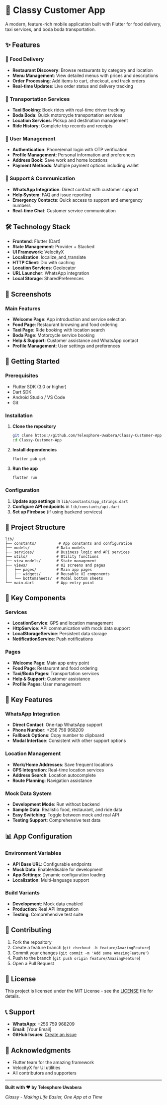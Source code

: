 # 🚀 Classy Customer App

A modern, feature-rich mobile application built with Flutter for food delivery, taxi services, and boda boda transportation.

## ✨ Features

### 🍕 Food Delivery
- **Restaurant Discovery**: Browse restaurants by category and location
- **Menu Management**: View detailed menus with prices and descriptions
- **Order Processing**: Add items to cart, checkout, and track orders
- **Real-time Updates**: Live order status and delivery tracking

### 🚗 Transportation Services
- **Taxi Booking**: Book rides with real-time driver tracking
- **Boda Boda**: Quick motorcycle transportation services
- **Location Services**: Pickup and destination management
- **Ride History**: Complete trip records and receipts

### 👤 User Management
- **Authentication**: Phone/email login with OTP verification
- **Profile Management**: Personal information and preferences
- **Address Book**: Save work and home locations
- **Payment Methods**: Multiple payment options including wallet

### 💬 Support & Communication
- **WhatsApp Integration**: Direct contact with customer support
- **Help System**: FAQ and issue reporting
- **Emergency Contacts**: Quick access to support and emergency numbers
- **Real-time Chat**: Customer service communication

## 🛠️ Technology Stack

- **Frontend**: Flutter (Dart)
- **State Management**: Provider + Stacked
- **UI Framework**: VelocityX
- **Localization**: localize_and_translate
- **HTTP Client**: Dio with caching
- **Location Services**: Geolocator
- **URL Launcher**: WhatsApp integration
- **Local Storage**: SharedPreferences

## 📱 Screenshots

### Main Features
- **Welcome Page**: App introduction and service selection
- **Food Page**: Restaurant browsing and food ordering
- **Taxi Page**: Ride booking with location search
- **Boda Page**: Motorcycle service booking
- **Help & Support**: Customer assistance and WhatsApp contact
- **Profile Management**: User settings and preferences

## 🚀 Getting Started

### Prerequisites
- Flutter SDK (3.0 or higher)
- Dart SDK
- Android Studio / VS Code
- Git

### Installation

1. **Clone the repository**
   ```bash
   git clone https://github.com/Telesphore-Uwabera/Classy-Customer-App.git
   cd Classy-Customer-App
   ```

2. **Install dependencies**
   ```bash
   flutter pub get
   ```

3. **Run the app**
   ```bash
   flutter run
   ```

### Configuration

1. **Update app settings** in `lib/constants/app_strings.dart`
2. **Configure API endpoints** in `lib/constants/api.dart`
3. **Set up Firebase** (if using backend services)

## 📁 Project Structure

```
lib/
├── constants/          # App constants and configuration
├── models/            # Data models
├── services/          # Business logic and API services
├── utils/             # Utility functions
├── view_models/       # State management
├── views/             # UI screens and pages
│   ├── pages/         # Main app pages
│   ├── widgets/       # Reusable UI components
│   └── bottomsheets/  # Modal bottom sheets
└── main.dart          # App entry point
```

## 🔧 Key Components

### Services
- **LocationService**: GPS and location management
- **HttpService**: API communication with mock data support
- **LocalStorageService**: Persistent data storage
- **NotificationService**: Push notifications

### Pages
- **Welcome Page**: Main app entry point
- **Food Page**: Restaurant and food ordering
- **Taxi/Boda Pages**: Transportation services
- **Help & Support**: Customer assistance
- **Profile Pages**: User management

## 🌟 Key Features

### WhatsApp Integration
- **Direct Contact**: One-tap WhatsApp support
- **Phone Number**: +256 759 968209
- **Fallback Options**: Copy number to clipboard
- **Modal Interface**: Consistent with other support options

### Location Management
- **Work/Home Addresses**: Save frequent locations
- **GPS Integration**: Real-time location services
- **Address Search**: Location autocomplete
- **Route Planning**: Navigation assistance

### Mock Data System
- **Development Mode**: Run without backend
- **Sample Data**: Realistic food, restaurant, and ride data
- **Easy Switching**: Toggle between mock and real API
- **Testing Support**: Comprehensive test data

## 📊 App Configuration

### Environment Variables
- **API Base URL**: Configurable endpoints
- **Mock Data**: Enable/disable for development
- **App Settings**: Dynamic configuration loading
- **Localization**: Multi-language support

### Build Variants
- **Development**: Mock data enabled
- **Production**: Real API integration
- **Testing**: Comprehensive test suite

## 🤝 Contributing

1. Fork the repository
2. Create a feature branch (`git checkout -b feature/AmazingFeature`)
3. Commit your changes (`git commit -m 'Add some AmazingFeature'`)
4. Push to the branch (`git push origin feature/AmazingFeature`)
5. Open a Pull Request

## 📄 License

This project is licensed under the MIT License - see the [LICENSE](LICENSE) file for details.

## 📞 Support

- **WhatsApp**: +256 759 968209
- **Email**: [Your Email]
- **GitHub Issues**: [Create an issue](https://github.com/Telesphore-Uwabera/Classy-Customer-App/issues)

## 🙏 Acknowledgments

- Flutter team for the amazing framework
- VelocityX for UI utilities
- All contributors and supporters

---

**Built with ❤️ by Telesphore Uwabera**

*Classy - Making Life Easier, One App at a Time*
